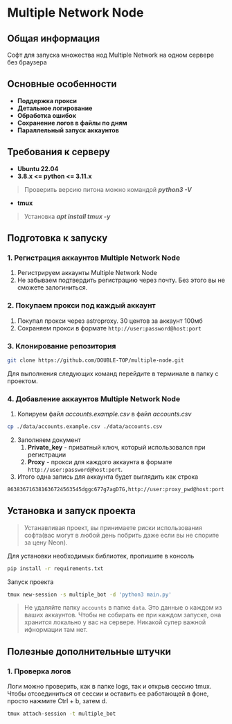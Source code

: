 # Multiple Network Node

## Общая информация

Софт для запуска множества нод Multiple Network на одном сервере без браузера

## Основные особенности 

* **Поддержка прокси**
* **Детальное логирование**
* **Обработка ошибок**
* **Сохранение логов в файлы по дням**
* **Параллельный запуск аккаунтов**

## Требования к серверу
* **Ubuntu 22.04**
* **3.8.x <= python <= 3.11.x**
> Проверить версию питона можно командой **_python3 -V_**
* **tmux**
> Установка **_apt install tmux -y_**


## Подготовка к запуску

### 1. Регистрация аккаунтов Multiple Network Node

1. Регистрируем аккаунты Multiple Network Node
2. Не забываем подтвердить регистрацию через почту. Без этого вы не сможете залогиниться.

### 2. Покупаем прокси под каждый аккаунт

1. Покупал прокси через astroproxy. 30 центов за аккаунт 100мб
2. Сохраняем прокси в формате `http://user:password@host:port`

### 3. Клонирование репозитория

```bash
git clone https://github.com/DOUBLE-TOP/multiple-node.git
```
Для выполнения следующих команд перейдите в терминале в папку с проектом.

### 4. Добавление аккаунтов Multiple Network Node

1. Копируем файл _accounts.example.csv_ в файл _accounts.csv_
```bash
cp ./data/accounts.example.csv ./data/accounts.csv
```
2. Заполняем документ
   1. **Private_key** - приватный ключ, который использовался при регистрации
   2. **Proxy** - прокси для каждого аккаунта в формате `http://user:password@host:port`. 
3. Итого одна запись для аккаунта будет выглядить как строка
```bash
863836716381636724563545dggc677g7agD7G,http://user:proxy_pwd@host:port
```

##  Установка и запуск проекта

> Устанавливая проект, вы принимаете риски использования софта(вас могут в любой день побрить даже если вы не спорите за цену Neon).

Для установки необходимых библиотек, пропишите в консоль

```bash
pip install -r requirements.txt
```

Запуск проекта

```bash
tmux new-session -s multiple_bot -d 'python3 main.py'
```

>Не удаляйте папку `accounts` в папке `data`. Это данные о каждом из ваших аккаунтов. Чтобы не собирать ее при каждом запуске, она хранится локально у вас на сервере. Никакой супер важной ифнормации там нет.

##  Полезные дополнительные штучки

### 1. Проверка логов

Логи можно проверить, как в папке logs, так и открыв сессию tmux. Чтобы отсоединиться от сессии и оставить ее работающей в фоне, просто нажмите Ctrl + b, затем d.
```bash
tmux attach-session -t multiple_bot
```
